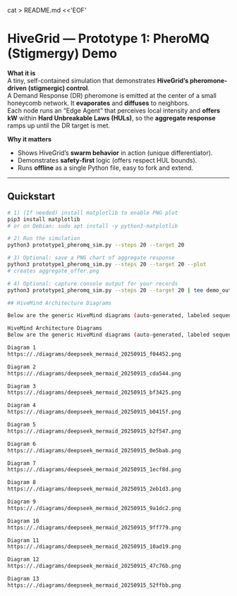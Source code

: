 cat > README.md <<'EOF'
# HiveGrid — Prototype 1: PheroMQ (Stigmergy) Demo

**What it is**  
A tiny, self-contained simulation that demonstrates **HiveGrid’s pheromone-driven (stigmergic) control**.  
A Demand Response (DR) pheromone is emitted at the center of a small honeycomb network. It **evaporates** and **diffuses** to neighbors.  
Each node runs an “Edge Agent” that perceives local intensity and **offers kW** within **Hard Unbreakable Laws (HULs)**, so the **aggregate response** ramps up until the DR target is met.

**Why it matters**  
- Shows HiveGrid’s **swarm behavior** in action (unique differentiator).  
- Demonstrates **safety-first** logic (offers respect HUL bounds).  
- Runs **offline** as a single Python file, easy to fork and extend.

---

## Quickstart

```bash
# 1) (If needed) install matplotlib to enable PNG plot
pip3 install matplotlib
# or on Debian: sudo apt install -y python3-matplotlib

# 2) Run the simulation
python3 prototype1_pheromq_sim.py --steps 20 --target 20

# 3) Optional: save a PNG chart of aggregate response
python3 prototype1_pheromq_sim.py --steps 20 --target 20 --plot
# creates aggregate_offer.png

# 4) Optional: capture console output for your records
python3 prototype1_pheromq_sim.py --steps 20 --target 20 | tee demo_output.txt

## HiveMind Architecture Diagrams

Below are the generic HiveMind diagrams (auto-generated, labeled sequentially):

HiveMind Architecture Diagrams
Below are the generic HiveMind diagrams (auto-generated, labeled sequentially):

Diagram 1
https://./diagrams/deepseek_mermaid_20250915_f04452.png

Diagram 2
https://./diagrams/deepseek_mermaid_20250915_cda544.png

Diagram 3
https://./diagrams/deepseek_mermaid_20250915_bf3425.png

Diagram 4
https://./diagrams/deepseek_mermaid_20250915_b0415f.png

Diagram 5
https://./diagrams/deepseek_mermaid_20250915_b2f547.png

Diagram 6
https://./diagrams/deepseek_mermaid_20250915_0e5bab.png

Diagram 7
https://./diagrams/deepseek_mermaid_20250915_1ecf8d.png

Diagram 8
https://./diagrams/deepseek_mermaid_20250915_2eb1d3.png

Diagram 9
https://./diagrams/deepseek_mermaid_20250915_9a1dc2.png

Diagram 10
https://./diagrams/deepseek_mermaid_20250915_9ff779.png

Diagram 11
https://./diagrams/deepseek_mermaid_20250915_10ad19.png

Diagram 12
https://./diagrams/deepseek_mermaid_20250915_47c76b.png

Diagram 13
https://./diagrams/deepseek_mermaid_20250915_52ffbb.png